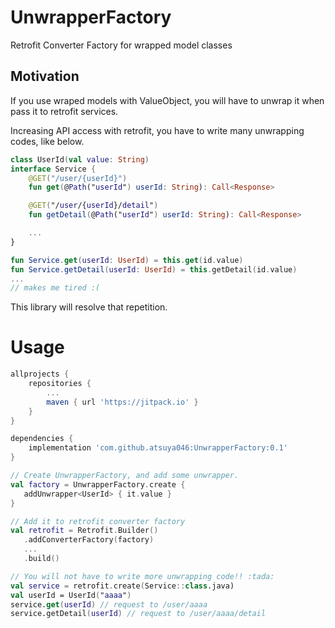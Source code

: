 # UnwrapperFactory
Retrofit Converter Factory for wrapped model classes

## Motivation

If you use wraped models with ValueObject, you will have to unwrap it when pass it to retrofit services.

Increasing API access with retrofit, you have to write many unwrapping codes, like below.

```kotlin
class UserId(val value: String)
interface Service {
    @GET("/user/{userId}")
    fun get(@Path("userId") userId: String): Call<Response>

    @GET("/user/{userId}/detail")
    fun getDetail(@Path("userId") userId: String): Call<Response>

    ...
}

fun Service.get(userId: UserId) = this.get(id.value)
fun Service.getDetail(userId: UserId) = this.getDetail(id.value)
...
// makes me tired :(
```

This library will resolve that repetition.

# Usage

```build.gradle
allprojects {
    repositories {
        ...
        maven { url 'https://jitpack.io' }
    }
}
```

```app/build.gradle
dependencies {
    implementation 'com.github.atsuya046:UnwrapperFactory:0.1'
}
```

```kotlin
// Create UnwrapperFactory, and add some unwrapper.
val factory = UnwrapperFactory.create {
   addUnwrapper<UserId> { it.value }
}

// Add it to retrofit converter factory
val retrofit = Retrofit.Builder()
   .addConverterFactory(factory)
   ...
   .build()

// You will not have to write more unwrapping code!! :tada:
val service = retrofit.create(Service::class.java)
val userId = UserId("aaaa")
service.get(userId) // request to /user/aaaa
service.getDetail(userId) // request to /user/aaaa/detail
```

